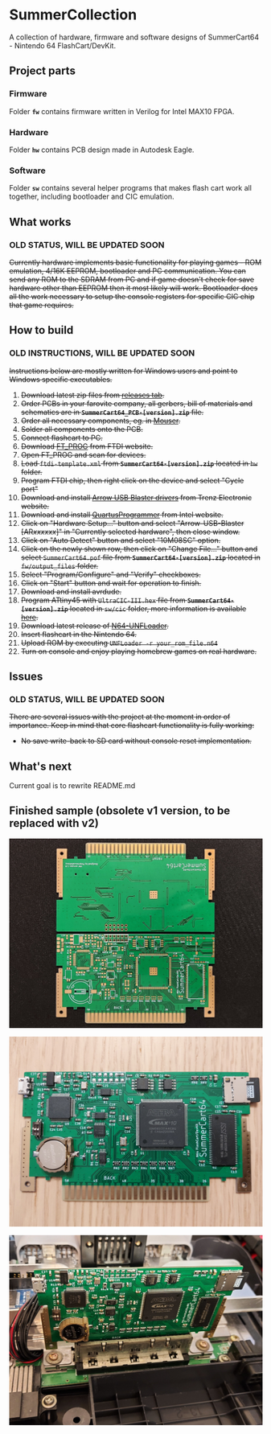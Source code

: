 # SummerCollection

A collection of hardware, firmware and software designs of SummerCart64 - Nintendo 64 FlashCart/DevKit.


## Project parts

### Firmware

Folder **`fw`** contains firmware written in Verilog for Intel MAX10 FPGA.

### Hardware

Folder **`hw`** contains PCB design made in Autodesk Eagle.

### Software

Folder **`sw`** contains several helper programs that makes flash cart work all together, including bootloader and CIC emulation.


## What works

### **OLD STATUS, WILL BE UPDATED SOON**

~~Currently hardware implements basic functionality for playing games - ROM emulation, 4/16K EEPROM, bootloader and PC communication. You can send any ROM to the SDRAM from PC and if game doesn't check for save hardware other than EEPROM then it most likely will work. Bootloader does all the work necessary to setup the console registers for specific CIC chip that game requires.~~


## How to build

### **OLD INSTRUCTIONS, WILL BE UPDATED SOON**

~~Instructions below are mostly written for Windows users and point to Windows specific executables.~~

1. ~~Download latest zip files from [releases tab](https://github.com/Polprzewodnikowy/SummerCollection/releases).~~
2. ~~Order PCBs in your farovite company, all gerbers, bill of materials and schematics are in **`SummerCart64_PCB-[version].zip`** file.~~
3. ~~Order all necessary components, eg. in [Mouser](https://mouser.com/).~~
4. ~~Solder all components onto the PCB.~~
5. ~~Connect flashcart to PC.~~
6. ~~Download [FT_PROG](https://www.ftdichip.com/Support/Utilities.htm#FT_PROG) from FTDI website.~~
7. ~~Open FT_PROG and scan for devices.~~
8. ~~Load `ftdi-template.xml` from **`SummerCart64-[version].zip`** located in `hw` folder.~~
9. ~~Program FTDI chip, then right click on the device and select "Cycle port"~~
10. ~~Download and install [Arrow USB Blaster drivers](https://shop.trenz-electronic.de/en/Download/?path=Trenz_Electronic/Software/Drivers/Arrow_USB_Programmer/Arrow_USB_Programmer_2.4) from Trenz Electronic website.~~
11. ~~Download and install [QuartusProgrammer](https://download.altera.com/akdlm/software/acdsinst/20.1std/711/ib_installers/QuartusProgrammerSetup-20.1.0.711-windows.exe) from Intel website.~~
12. ~~Click on "Hardware Setup..." button and select "Arrow-USB-Blaster [AR*xxxxxx*]" in "Currently selected hardware", then close window.~~
13. ~~Click on "Auto Detect" button and select "10M08SC" option.~~
14. ~~Click on the newly shown row, then click on "Change File..." button and select `SummerCart64.pof` file from **`SummerCart64-[version].zip`** located in `fw/output_files` folder.~~
15. ~~Select "Program/Configure" and "Verify" checkboxes.~~
16. ~~Click on "Start" button and wait for operation to finish.~~
17. ~~Download and install avrdude.~~
18. ~~Program ATtiny45 with `UltraCIC-III.hex` file from **`SummerCart64-[version].zip`** located in `sw/cic` folder, more information is available [here](https://github.com/ManCloud/UltraCIC-III).~~
19. ~~Download latest release of [N64-UNFLoader](https://github.com/buu342/N64-UNFLoader).~~
20. ~~Insert flashcart in the Nintendo 64.~~
21. ~~Upload ROM by executing `UNFLoader -r your_rom_file.n64`~~
22. ~~Turn on console and enjoy playing homebrew games on real hardware.~~


## Issues

### **OLD STATUS, WILL BE UPDATED SOON**

~~There are several issues with the project at the moment in order of importance. Keep in mind that core flashcart functionality is fully working:~~

- ~~No save write-back to SD card without console reset implementation.~~


## What's next

Current goal is to rewrite README.md


## Finished sample (obsolete v1 version, to be replaced with v2)

![SummerCart64 clean PCB](.github/sc64_clean_pcb.jpg)

![SummerCart64 on table](.github/sc64_on_table.jpg)

![SummerCart64 in partialy disassembled Nintendo 64](.github/sc64_in_n64.jpg)

